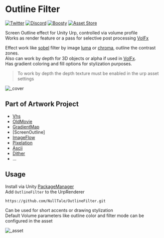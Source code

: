 # Outline Filter

[![Twitter](https://img.shields.io/badge/Twitter-Twitter?logo=X&color=red)](https://twitter.com/NullTale)
[![Discord](https://img.shields.io/badge/Discord-Discord?logo=discord&color=white)](https://discord.gg/CkdQvtA5un)
[![Boosty](https://img.shields.io/badge/Support-Boosty?logo=boosty&color=white)](https://boosty.to/nulltale/donate)
[![Asset Store](https://img.shields.io/badge/Asset%20Store-asd?logo=Unity&color=blue)](https://assetstore.unity.com/packages/vfx/shaders/fullscreen-camera-effects/270019)

Screen Outline effect for Unity Urp, controlled via volume profile </br>
Works as render feature or a pass for selective post processing [VolFx](https://github.com/NullTale/VolFx)

Effect work like [sobel](https://en.wikipedia.org/wiki/Sobel_operator) filter by image [luma](https://en.wikipedia.org/wiki/Luma_(video)) or [chroma](https://en.wikipedia.org/wiki/Chrominance), outline the contrast zones.<br>
Also can work by depth for 3D objects or alpha if used in [VolFx](https://github.com/NullTale/VolFx).<br>
Has gradient coloring and fill options for stylization purposes.
> To work by depth the depth texture must be enabled in the urp asset settings

![_cover](https://github.com/NullTale/OutlineFilter/assets/1497430/ca30a418-585d-40f0-8ccf-cb847d8e5f46)

## Part of Artwork Project

* [Vhs](https://github.com/NullTale/VhsFx)
* [OldMovie](https://github.com/NullTale/OldMovieFx)
* [GradientMap](https://github.com/NullTale/GradientMapFilter)
* [ScreenOutline]
* [ImageFlow](https://github.com/NullTale/FlowFx)
* [Pixelation](https://github.com/NullTale/PixelationFx)
* [Ascii](https://github.com/NullTale/AsciiFx)
* [Dither](https://github.com/NullTale/DitherFx)
* ...
  
## Usage
Install via Unity [PackageManager](https://docs.unity3d.com/Manual/upm-ui-giturl.html)</br>
Add `OutlineFilter` to the UrpRenderer
```
https://github.com/NullTale/OutlineFilter.git
```

Can be used for short accents or drawing stylization</br>
Default Volume parameters like outline color and filter mode can be configured in the asset</br>

![_asset](https://github.com/NullTale/OutlineFilter/assets/1497430/e64fb73e-3e37-4ec3-b260-9a2fb338139f)

